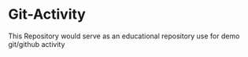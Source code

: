 # Git-Activity
This Repository would serve as an educational repository use for demo git/github activity

